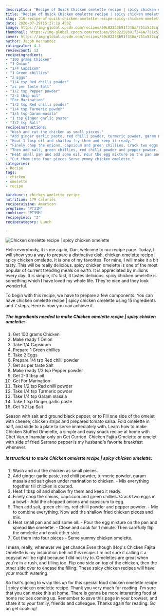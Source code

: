 ```yaml
---
description: "Recipe of Quick Chicken omelette recipe | spicy chicken omelette"
title: "Recipe of Quick Chicken omelette recipe | spicy chicken omelette"
slug: 216-recipe-of-quick-chicken-omelette-recipe-spicy-chicken-omelette
date: 2020-07-29T15:37:18.483Z
image: https://img-global.cpcdn.com/recipes/59c82258b91f346a/751x532cq70/chicken-omelette-recipe-spicy-chicken-omelette-recipe-main-photo.jpg
thumbnail: https://img-global.cpcdn.com/recipes/59c82258b91f346a/751x532cq70/chicken-omelette-recipe-spicy-chicken-omelette-recipe-main-photo.jpg
cover: https://img-global.cpcdn.com/recipes/59c82258b91f346a/751x532cq70/chicken-omelette-recipe-spicy-chicken-omelette-recipe-main-photo.jpg
author: Jacob Hernandez
ratingvalue: 4.3
reviewcount: 12
recipeingredient:
- "100 grams Chicken"
- "1 Onion"
- "1/4 Capsicum"
- "1 Green chillies"
- "2 Eggs"
- "1/4 tsp Red chilli powder"
- "as per taste Salt"
- "1/2 tsp Pepper powder"
- "2-3 tbsp oil"
- "For Marination"
- "1/2 tsp Red chilli powder"
- "1/4 tsp Turmeric powder"
- "1/4 tsp Garam masala"
- "1 tsp Ginger garlic paste"
- "1/2 tsp Salt"
recipeinstructions:
- "Wash and cut the chicken as small pieces."
- "Add ginger garlic paste, red chilli powder, turmeric powder, garam masala and salt given under marination to chicken. Mix everything together till chicken is coated."
- "Heat 1 tbsp oil and shallow fry them and keep it ready."
- "Finely chop the onions, capsicum and green chillies. Crack two eggs in a bowl Add the chopped onions and capsicum to egg."
- "Then add salt, green chillies, red chilli powder and pepper powder. Mix to combine everything. Now add the shallow fried chicken pieces and mix."
- "Heat small pan and add some oil. Pour the egg mixture on the pan and spread like omelette. Close and cook for 1 minute. Then carefully flip the omelette and cook other side."
- "Cut them into four pieces Serve yummy chicken omelette."
categories:
- Recipe
tags:
- chicken
- omelette
- recipe

katakunci: chicken omelette recipe 
nutrition: 179 calories
recipecuisine: American
preptime: "PT31M"
cooktime: "PT35M"
recipeyield: "2"
recipecategory: Lunch

---
```



![Chicken omelette recipe | spicy chicken omelette](https://img-global.cpcdn.com/recipes/59c82258b91f346a/751x532cq70/chicken-omelette-recipe-spicy-chicken-omelette-recipe-main-photo.jpg)

Hello everybody, it is me again, Dan, welcome to our recipe page. Today, I will show you a way to prepare a distinctive dish, chicken omelette recipe | spicy chicken omelette. It is one of my favorites. For mine, I will make it a bit tasty. This will be really delicious.
 spicy chicken omelette is one of the most popular of current trending meals on earth. It is appreciated by millions every day. It is simple, it's fast, it tastes delicious.  spicy chicken omelette is something which I have loved my whole life. They're nice and they look wonderful.


To begin with this recipe, we have to prepare a few components. You can have chicken omelette recipe | spicy chicken omelette using 15 ingredients and 7 steps. Here is how you can achieve it.

<!--inarticleads1-->

##### The ingredients needed to make Chicken omelette recipe | spicy chicken omelette:

1. Get 100 grams Chicken
1. Make ready 1 Onion
1. Take 1/4 Capsicum
1. Prepare 1 Green chillies
1. Take 2 Eggs
1. Prepare 1/4 tsp Red chilli powder
1. Get as per taste Salt
1. Make ready 1/2 tsp Pepper powder
1. Get 2-3 tbsp oil
1. Get For Marination-
1. Take 1/2 tsp Red chilli powder
1. Take 1/4 tsp Turmeric powder
1. Take 1/4 tsp Garam masala
1. Take 1 tsp Ginger garlic paste
1. Get 1/2 tsp Salt


Season with salt and ground black pepper, or to Fill one side of the omelet with cheese, chicken strips and prepared tomato salsa. Fold omelette in half, and slide to a plate to serve immediately with. Learn how to make Chicken Stuffed Omelette, a simple and easy snack recipe at home with Chef Varun Inamdar only on Get Curried. Chicken Fajita Omelette or omelet with side of fried Serrano pepper is my husband&#39;s favorite breakfast whenever. 

<!--inarticleads2-->

##### Instructions to make Chicken omelette recipe | spicy chicken omelette:

1. Wash and cut the chicken as small pieces.
1. Add ginger garlic paste, red chilli powder, turmeric powder, garam masala and salt given under marination to chicken. - Mix everything together till chicken is coated.
1. Heat 1 tbsp oil and shallow fry them and keep it ready.
1. Finely chop the onions, capsicum and green chillies. Crack two eggs in a bowl - Add the chopped onions and capsicum to egg.
1. Then add salt, green chillies, red chilli powder and pepper powder. - Mix to combine everything. Now add the shallow fried chicken pieces and mix.
1. Heat small pan and add some oil. - Pour the egg mixture on the pan and spread like omelette. - Close and cook for 1 minute. Then carefully flip the omelette and cook other side.
1. Cut them into four pieces - Serve yummy chicken omelette.


I mean, really, whenever we get chance Even though IHop&#39;s Chicken Fajita Omelette is my inspiration behind this recipe. I&#39;m not sure if calling it a copycat will be right because I did not try to. Omelettes are great when you&#39;re in a rush, and filling too. Flip one side on top of the chicken, then the other side over to encase the filling. These spicy chicken recipes will have your mouth watering. 

So that's going to wrap this up for this special food chicken omelette recipe | spicy chicken omelette recipe. Thank you very much for reading. I'm sure that you can make this at home. There is gonna be more interesting food at home recipes coming up. Remember to save this page in your browser, and share it to your family, friends and colleague. Thanks again for reading. Go on get cooking!
